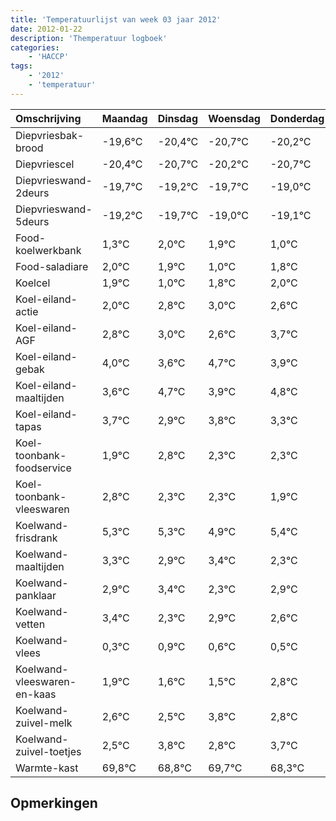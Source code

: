 ```yaml
---
title: 'Temperatuurlijst van week 03 jaar 2012'
date: 2012-01-22
description: 'Themperatuur logboek'
categories:
    - 'HACCP'
tags:
    - '2012'
    - 'temperatuur'
---
```

|Omschrijving|Maandag|Dinsdag|Woensdag|Donderdag|Vrijdag|Zaterdag|Zondag|
|:---|:---|:---|:---|:---|:---|:---|:---|
|Diepvriesbak-brood|-19,6°C|-20,4°C|-20,7°C|-20,2°C|-20,7°C|-20,0°C|-20,1°C|
|Diepvriescel|-20,4°C|-20,7°C|-20,2°C|-20,7°C|-20,0°C|-20,1°C|-21,0°C|
|Diepvrieswand-2deurs|-19,7°C|-19,2°C|-19,7°C|-19,0°C|-19,1°C|-20,0°C|-19,2°C|
|Diepvrieswand-5deurs|-19,2°C|-19,7°C|-19,0°C|-19,1°C|-20,0°C|-19,2°C|-19,0°C|
|Food-koelwerkbank|1,3°C|2,0°C|1,9°C|1,0°C|1,8°C|2,0°C|1,6°C|
|Food-saladiare|2,0°C|1,9°C|1,0°C|1,8°C|2,0°C|1,6°C|2,7°C|
|Koelcel|1,9°C|1,0°C|1,8°C|2,0°C|1,6°C|2,7°C|1,9°C|
|Koel-eiland-actie|2,0°C|2,8°C|3,0°C|2,6°C|3,7°C|2,9°C|3,8°C|
|Koel-eiland-AGF|2,8°C|3,0°C|2,6°C|3,7°C|2,9°C|3,8°C|3,3°C|
|Koel-eiland-gebak|4,0°C|3,6°C|4,7°C|3,9°C|4,8°C|4,3°C|4,3°C|
|Koel-eiland-maaltijden|3,6°C|4,7°C|3,9°C|4,8°C|4,3°C|4,3°C|3,9°C|
|Koel-eiland-tapas|3,7°C|2,9°C|3,8°C|3,3°C|3,3°C|2,9°C|3,4°C|
|Koel-toonbank-foodservice|1,9°C|2,8°C|2,3°C|2,3°C|1,9°C|2,4°C|1,3°C|
|Koel-toonbank-vleeswaren|2,8°C|2,3°C|2,3°C|1,9°C|2,4°C|1,3°C|1,9°C|
|Koelwand-frisdrank|5,3°C|5,3°C|4,9°C|5,4°C|4,3°C|4,9°C|4,6°C|
|Koelwand-maaltijden|3,3°C|2,9°C|3,4°C|2,3°C|2,9°C|2,6°C|2,5°C|
|Koelwand-panklaar|2,9°C|3,4°C|2,3°C|2,9°C|2,6°C|2,5°C|3,8°C|
|Koelwand-vetten|3,4°C|2,3°C|2,9°C|2,6°C|2,5°C|3,8°C|2,8°C|
|Koelwand-vlees|0,3°C|0,9°C|0,6°C|0,5°C|1,8°C|0,8°C|1,7°C|
|Koelwand-vleeswaren-en-kaas|1,9°C|1,6°C|1,5°C|2,8°C|1,8°C|2,7°C|1,3°C|
|Koelwand-zuivel-melk|2,6°C|2,5°C|3,8°C|2,8°C|3,7°C|2,3°C|2,7°C|
|Koelwand-zuivel-toetjes|2,5°C|3,8°C|2,8°C|3,7°C|2,3°C|2,7°C|2,9°C|
|Warmte-kast|69,8°C|68,8°C|69,7°C|68,3°C|68,7°C|68,9°C|68,9°C|

## Opmerkingen


